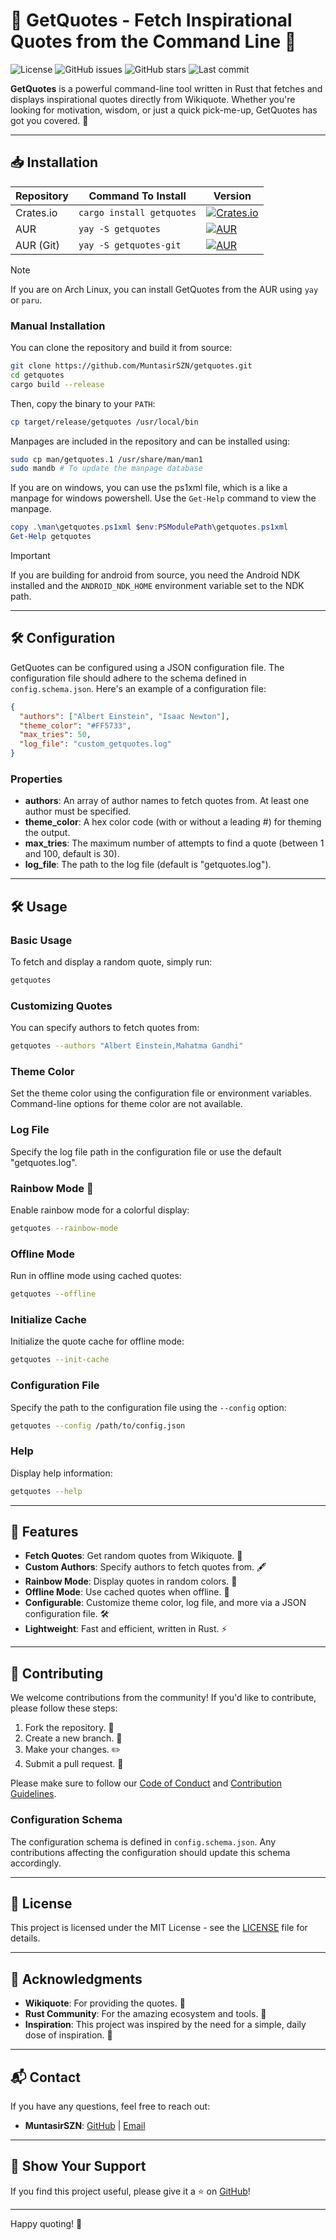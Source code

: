 # 📜 GetQuotes - Fetch Inspirational Quotes from the Command Line 🚀

![License](https://img.shields.io/static/v1.svg?style=for-the-badge&label=License&message=MIT&logoColor=d9e0ee&colorA=363a4f&colorB=b7bdf8&logo=MIT)
![GitHub issues](https://img.shields.io/github/issues/MuntasirSZN/getquotes?colorA=363a4f&colorB=f5a97f&style=for-the-badge&logo=github)
![GitHub stars](https://img.shields.io/github/stars/MuntasirSZN/getquotes?style=for-the-badge&logo=andela&color=FFB686&logoColor=D9E0EE&labelColor=292324)
![Last commit](https://img.shields.io/github/last-commit/MuntasirSZN/getquotes?&style=for-the-badge&color=FFB1C8&logoColor=D9E0EE&labelColor=292324&logo=git)

**GetQuotes** is a powerful command-line tool written in Rust that fetches and displays inspirational quotes directly from Wikiquote. Whether you're looking for motivation, wisdom, or just a quick pick-me-up, GetQuotes has got you covered. 🌟

______________________________________________________________________

## 📥 Installation

| Repository | Command To Install | Version |
| ---------- | ------------------------- | -------------------------------------------------------------------------------------------------------------------------------------------------------------------------------- |
| Crates.io | `cargo install getquotes` | [![Crates.io](https://img.shields.io/crates/v/getquotes?style=for-the-badge&color=FFB1C8&logoColor=D9E0EE&labelColor=292324&logo=rust)](https://crates.io/crates/getquotes) |
| AUR | `yay -S getquotes` | [![AUR](https://img.shields.io/aur/version/getquotes?style=for-the-badge&color=FFB1C8&logoColor=D9E0EE&labelColor=292324&logo=archlinux)](https://aur.archlinux.org/packages/getquotes) |
| AUR (Git) | `yay -S getquotes-git` | [![AUR](https://img.shields.io/aur/version/getquotes-git?style=for-the-badge&color=FFB1C8&logoColor=D9E0EE&labelColor=292324&logo=git)](https://aur.archlinux.org/packages/getquotes-git) |

> [!Note]
> If you are on Arch Linux, you can install GetQuotes from the AUR using `yay` or `paru`.

### Manual Installation

You can clone the repository and build it from source:

```bash
git clone https://github.com/MuntasirSZN/getquotes.git
cd getquotes
cargo build --release
```

Then, copy the binary to your `PATH`:

```bash
cp target/release/getquotes /usr/local/bin
```

Manpages are included in the repository and can be installed using:

```bash
sudo cp man/getquotes.1 /usr/share/man/man1
sudo mandb # To update the manpage database
```

If you are on windows, you can use the ps1xml file, which is a like a manpage for windows powershell. Use the `Get-Help` command to view the manpage.

```ps1
copy .\man\getquotes.ps1xml $env:PSModulePath\getquotes.ps1xml
Get-Help getquotes
```

> [!Important]
> If you are building for android from source, you need the Android NDK installed and the `ANDROID_NDK_HOME` environment variable set to the NDK path.

______________________________________________________________________

## 🛠️ Configuration

GetQuotes can be configured using a JSON configuration file. The configuration file should adhere to the schema defined in `config.schema.json`. Here's an example of a configuration file:

```json
{
  "authors": ["Albert Einstein", "Isaac Newton"],
  "theme_color": "#FF5733",
  "max_tries": 50,
  "log_file": "custom_getquotes.log"
}
```

### Properties

- **authors**: An array of author names to fetch quotes from. At least one author must be specified.
- **theme_color**: A hex color code (with or without a leading #) for theming the output.
- **max_tries**: The maximum number of attempts to find a quote (between 1 and 100, default is 30).
- **log_file**: The path to the log file (default is "getquotes.log").

______________________________________________________________________

## 🛠️ Usage

### Basic Usage

To fetch and display a random quote, simply run:

```bash
getquotes
```

### Customizing Quotes

You can specify authors to fetch quotes from:

```bash
getquotes --authors "Albert Einstein,Mahatma Gandhi"
```

### Theme Color

Set the theme color using the configuration file or environment variables. Command-line options for theme color are not available.

### Log File

Specify the log file path in the configuration file or use the default "getquotes.log".

### Rainbow Mode 🌈

Enable rainbow mode for a colorful display:

```bash
getquotes --rainbow-mode
```

### Offline Mode

Run in offline mode using cached quotes:

```bash
getquotes --offline
```

### Initialize Cache

Initialize the quote cache for offline mode:

```bash
getquotes --init-cache
```

### Configuration File

Specify the path to the configuration file using the `--config` option:

```bash
getquotes --config /path/to/config.json
```

### Help

Display help information:

```bash
getquotes --help
```

______________________________________________________________________

## 🚀 Features

- **Fetch Quotes**: Get random quotes from Wikiquote. 📜
- **Custom Authors**: Specify authors to fetch quotes from. 🖋️
- **Rainbow Mode**: Display quotes in random colors. 🌈
- **Offline Mode**: Use cached quotes when offline. 📴
- **Configurable**: Customize theme color, log file, and more via a JSON configuration file. 🛠️
- **Lightweight**: Fast and efficient, written in Rust. ⚡

______________________________________________________________________

## 🤝 Contributing

We welcome contributions from the community! If you'd like to contribute, please follow these steps:

1. Fork the repository. 🍴
1. Create a new branch. 🌿
1. Make your changes. ✏️
1. Submit a pull request. 🚀

Please make sure to follow our [Code of Conduct](CODE_OF_CONDUCT.md) and [Contribution Guidelines](CONTRIBUTING.md).

### Configuration Schema

The configuration schema is defined in `config.schema.json`. Any contributions affecting the configuration should update this schema accordingly.

______________________________________________________________________

## 📜 License

This project is licensed under the MIT License - see the [LICENSE](LICENSE) file for details.

______________________________________________________________________

## 🙏 Acknowledgments

- **Wikiquote**: For providing the quotes. 📖
- **Rust Community**: For the amazing ecosystem and tools. 🦀
- **Inspiration**: This project was inspired by the need for a simple, daily dose of inspiration. 🌟

______________________________________________________________________

## 📬 Contact

If you have any questions, feel free to reach out:

- **MuntasirSZN**: [GitHub](https://github.com/MuntasirSZN) | [Email](mailto:muntasir.joypurhat@gmail.com)

______________________________________________________________________

## 🌟 Show Your Support

If you find this project useful, please give it a ⭐️ on [GitHub](https://github.com/MuntasirSZN/getquotes)!

______________________________________________________________________

Happy quoting! 🎉
